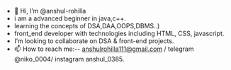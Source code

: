 - 👋 Hi, I’m @anshul-rohilla
- i am a advanced beginner in java,c++.
- learning the concepts of DSA,DAA,OOPS,DBMS..)
- front_end developer with technologies including HTML, CSS, javascript.
- I’m looking to collaborate on DSA & front-end projects.
- 📫 How to reach me:-- anshulrohilla111@gmail.com / telegram @niko_0004/ instagram anshul_0385.

<!---
anshul-rohilla4/anshul-rohilla4 is a ✨ special ✨ repository because its `README.md` (this file) appears on your GitHub profile.
You can click the Preview link to take a look at your changes.
--->
